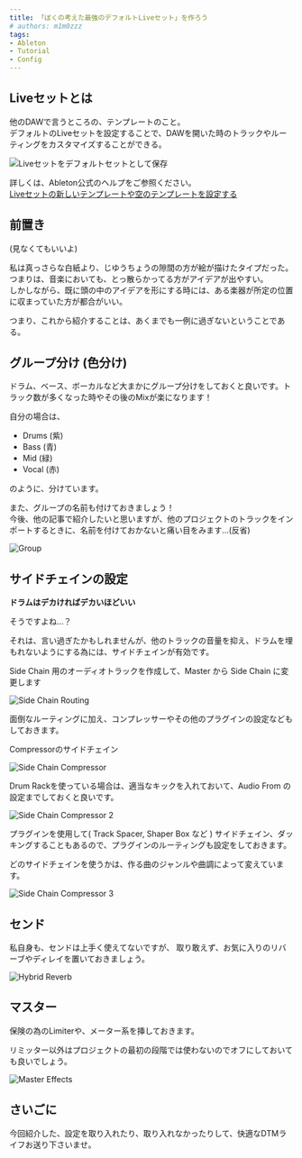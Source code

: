 ```yaml
---
title: 「ぼくの考えた最強のデフォルトLiveセット」を作ろう
# authors: m1m0zzz
tags:
- Ableton
- Tutorial
- Config
---
```


## Liveセットとは

他のDAWで言うところの、テンプレートのこと。  
デフォルトのLiveセットを設定することで、DAWを開いた時のトラックやルーティングをカスタマイズすることができる。

![Liveセットをデフォルトセットとして保存](./default-live-set/save.png)


詳しくは、Ableton公式のヘルプをご参照ください。  
[Liveセットの新しいテンプレートや空のテンプレートを設定する](https://help.ableton.com/hc/ja/articles/209067189-Liveセットの新しいテンプレートや空のテンプレートを設定する)

<!-- truncate -->

## 前置き

(見なくてもいいよ)

私は真っさらな白紙より、じゆうちょうの隙間の方が絵が描けたタイプだった。つまりは、音楽においても、とっ散らかってる方がアイデアが出やすい。  
しかしながら、既に頭の中のアイデアを形にする時には、ある楽器が所定の位置に収まっていた方が都合がいい。  

つまり、これから紹介することは、あくまでも一例に過ぎないということである。

## グループ分け (色分け)

ドラム、ベース、ボーカルなど大まかにグループ分けをしておくと良いです。トラック数が多くなった時やその後のMixが楽になります！  

自分の場合は、
- Drums (紫)
- Bass (青)
- Mid (緑)
- Vocal (赤)

のように、分けています。

また、グループの名前も付けておきましょう！  
今後、他の記事で紹介したいと思いますが、他のプロジェクトのトラックをインポートするときに、名前を付けておかないと痛い目をみます…(反省)  


![Group](./default-live-set/group.png)


## サイドチェインの設定

**ドラムはデカければデカいほどいい**

そうですよね…？

それは、言い過ぎたかもしれませんが、他のトラックの音量を抑え、ドラムを埋もれないようにする為には、サイドチェインが有効です。

Side Chain 用のオーディオトラックを作成して、Master から Side Chain に変更します

![Side Chain Routing](./default-live-set/sidechain-routing.png)


面倒なルーティングに加え、コンプレッサーやその他のプラグインの設定などもしておきます。

Compressorのサイドチェイン

![Side Chain Compressor](./default-live-set/sidechain-compressor.png)

Drum Rackを使っている場合は、適当なキックを入れておいて、Audio From の設定までしておくと良いです。

![Side Chain Compressor 2](./default-live-set/sidechain-compressor-2.png)

プラグインを使用して( Track Spacer, Shaper Box など ) サイドチェイン、ダッキングすることもあるので、プラグインのルーティングも設定をしておきます。

どのサイドチェインを使うかは、作る曲のジャンルや曲調によって変えています。

![Side Chain Compressor 3](./default-live-set/sidechain-compressor-3.png)

## センド

私自身も、センドは上手く使えてないですが、
取り敢えず、お気に入りのリバーブやディレイを置いておきましょう。

![Hybrid Reverb](./default-live-set/send-reverb.png)

## マスター

保険の為のLimiterや、メーター系を挿しておきます。

リミッター以外はプロジェクトの最初の段階では使わないのでオフにしておいても良いでしょう。

![Master Effects](./default-live-set/master.png)

## さいごに

今回紹介した、設定を取り入れたり、取り入れなかったりして、快適なDTMライフお送り下さいませ。
